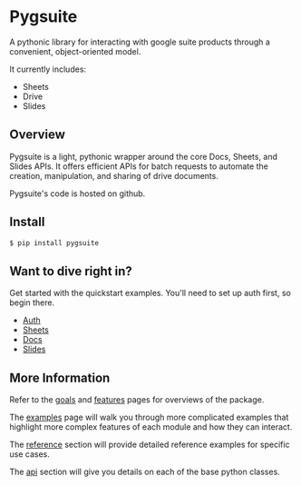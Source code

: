 # Pygsuite

A pythonic library for interacting with google suite products through a convenient,
object-oriented model.

It currently includes:

- Sheets
- Drive
- Slides

## Overview

Pygsuite is a light, pythonic wrapper around the core Docs, Sheets,
and Slides APIs. It offers efficient APIs for batch requests to
automate the creation, manipulation, and sharing of drive documents.

Pygsuite's code is hosted on github.

## Install

```bash
$ pip install pygsuite
```

## Want to dive right in?

Get started with the quickstart examples. You'll need to set up auth first,
so begin there.

- [Auth](./quickstart/auth.md)
- [Sheets](./quickstart/sheets.md)
- [Docs](./quickstart/docs.md)
- [Slides](./quickstart/slides.md)

## More Information

Refer to the [goals](./goals.md) and [features](./features.md) pages
for overviews of the package.

The [examples](./examples/examples.md) page will walk you through more complicated
examples that highlight more complex features of each module
and how they can interact.

The [reference](./reference/reference.md) section will provide detailed reference
examples for specific use cases.

The [api](./api/api.md) section will give you details on each of the base
python classes. 
